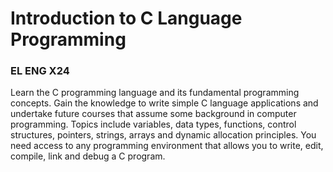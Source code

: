 # Introduction to C Language Programming 
### EL ENG X24
Learn the C programming language and its fundamental programming concepts. Gain the knowledge to write simple C language applications and undertake future courses that assume some background in computer programming. Topics include variables, data types, functions, control structures, pointers, strings, arrays and dynamic allocation principles. You need access to any programming environment that allows you to write, edit, compile, link and debug a C program.

